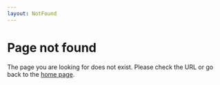 ```yaml
---
layout: NotFound
---
```

# Page not found

The page you are looking for does not exist. Please check the URL or go back to the [home page](/index.md).
```
